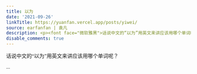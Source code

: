 ```yaml
---
title: 以为
date: '2021-09-26'
linkTitle: https://yuanfan.vercel.app/posts/yiwei/
source: earfanfan | 袁凡
description: <p><font face="微软雅黑">话说中文的“以为”用英文来讲应该用哪个单词呢？</p> ...
disable_comments: true
---
```

<p><font face="微软雅黑">话说中文的“以为”用英文来讲应该用哪个单词呢？</p> ...